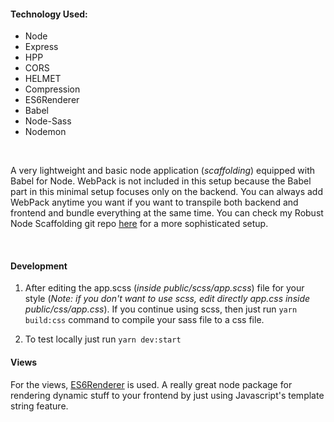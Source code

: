 #### Technology Used:
- Node
- Express
- HPP
- CORS
- HELMET
- Compression
- ES6Renderer
- Babel
- Node-Sass
- Nodemon

<br>

A very lightweight and basic node application (*scaffolding*) equipped with Babel for Node. WebPack is not included in this setup because the Babel part in this minimal setup focuses
only on the backend. You can always add WebPack anytime you want if you want to transpile both backend and frontend and bundle everything at the same time. You can check
my Robust Node Scaffolding git repo [here](https://github.com/MelodicCrypter/Robust-Node-Scaffolding) for a more sophisticated setup.

<br>

#### Development
1. After editing the app.scss (*inside public/scss/app.scss*) file for your style (*Note: if you don't want to use scss, edit directly app.css inside public/css/app.css*).
If you continue using scss, then just run `yarn build:css` command to compile your sass file to a css file.

2. To test locally just run `yarn dev:start`

#### Views
For the views, [ES6Renderer](https://www.npmjs.com/package/express-es6-template-engine) is used. A really great node package for rendering dynamic stuff to your frontend by just using Javascript's template string feature.
